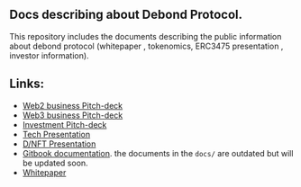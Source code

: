 ## Docs describing about Debond Protocol. 


This repository includes the documents describing the public information about debond protocol (whitepaper , tokenomics, ERC3475 presentation , investor information).

## Links:
- [Web2 business Pitch-deck](https://github.com/Debond-Protocol/Docs/blob/main/web2%20(B2B)%20Pitch%20Deck_D_Bond.pdf)
- [Web3 business Pitch-deck](https://github.com/Debond-Protocol/Docs/blob/main/web3%20(B2B)%20Pitch%20Deck_D_Bond.pdf)
- [Investment Pitch-deck](https://github.com/Debond-Protocol/Docs/blob/main/Investment%20Pitch%20Deck_D_Bond.pdf)
- [Tech Presentation](https://github.com/Debond-Protocol/Docs/blob/main/Tech%20presentation.pdf)
- [D/NFT Presentation](https://github.com/Debond-Protocol/Docs/blob/main/D_NFT%20Introduction.pdf)
- [Gitbook documentation](https://dhruv-malik-1.gitbook.io/overview/smart-contract-packages/debond-loan). the documents in the `docs/` are outdated but will be updated soon.
- [Whitepaper](./DEBOND_Whitepaper_v1.pdf)
